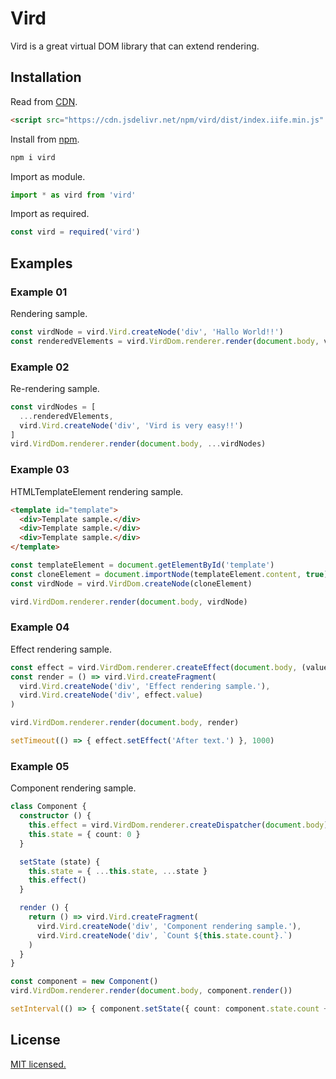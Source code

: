 # Vird

Vird is a great virtual DOM library that can extend rendering.

## Installation

Read from [CDN](https://cdn.jsdelivr.net/npm/vird/dist/index.iife.min.js).

```HTML
<script src="https://cdn.jsdelivr.net/npm/vird/dist/index.iife.min.js" async defer></script>
```

Install from [npm](https://www.npmjs.com/package/vird).

```bash
npm i vird
```

Import as module.

```typescript
import * as vird from 'vird'
```

Import as required.

```typescript
const vird = required('vird')
```

## Examples

### Example 01

Rendering sample.

```typescript
const virdNode = vird.Vird.createNode('div', 'Hallo World!!')
const renderedVElements = vird.VirdDom.renderer.render(document.body, virdNode)
```

### Example 02

Re-rendering sample.

```typescript
const virdNodes = [
  ...renderedVElements,
  vird.Vird.createNode('div', 'Vird is very easy!!')
]
vird.VirdDom.renderer.render(document.body, ...virdNodes)
```

### Example 03

HTMLTemplateElement rendering sample.

```HTML
<template id="template">
  <div>Template sample.</div>
  <div>Template sample.</div>
  <div>Template sample.</div>
</template>
```

```typescript
const templateElement = document.getElementById('template')
const cloneElement = document.importNode(templateElement.content, true)
const virdNode = vird.VirdDom.createNode(cloneElement)

vird.VirdDom.renderer.render(document.body, virdNode)
```

### Example 04

Effect rendering sample.

```typescript
const effect = vird.VirdDom.renderer.createEffect(document.body, (value) => value, 'Before text.')
const render = () => vird.Vird.createFragment(
  vird.Vird.createNode('div', 'Effect rendering sample.'),
  vird.Vird.createNode('div', effect.value)
)

vird.VirdDom.renderer.render(document.body, render)

setTimeout(() => { effect.setEffect('After text.') }, 1000)
```

### Example 05

Component rendering sample.

```typescript
class Component {
  constructor () {
    this.effect = vird.VirdDom.renderer.createDispatcher(document.body)
    this.state = { count: 0 }
  }

  setState (state) {
    this.state = { ...this.state, ...state }
    this.effect()
  }

  render () {
    return () => vird.Vird.createFragment(
      vird.Vird.createNode('div', 'Component rendering sample.'),
      vird.Vird.createNode('div', `Count ${this.state.count}.`)
    )
  }
}

const component = new Component()
vird.VirdDom.renderer.render(document.body, component.render())

setInterval(() => { component.setState({ count: component.state.count + 1 }) }, 1000)
```

## License

[MIT licensed.](https://github.com/yattaki/vird/blob/master/LICENSE)
